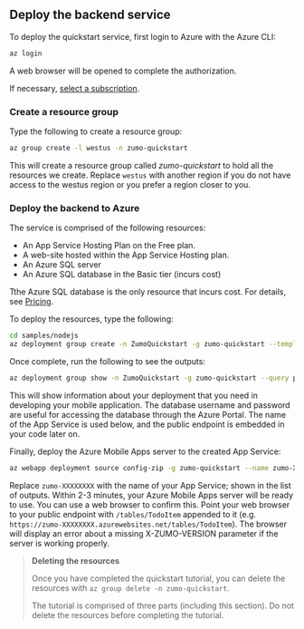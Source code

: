 ## Deploy the backend service

To deploy the quickstart service, first login to Azure with the Azure CLI:

```bash
az login
```

A web browser will be opened to complete the authorization.

If necessary, [select a subscription](https://docs.microsoft.com/cli/azure/manage-azure-subscriptions-azure-cli).

### Create a resource group

Type the following to create a resource group:

```bash
az group create -l westus -n zumo-quickstart
```

This will create a resource group called _zumo-quickstart_ to hold all the resources we create. Replace `westus` with another region if you do not have access to the westus region or you prefer a region closer to you.

### Deploy the backend to Azure

The service is comprised of the following resources:

* An App Service Hosting Plan on the Free plan.
* A web-site hosted within the App Service Hosting plan.
* An Azure SQL server
* An Azure SQL database in the Basic tier (incurs cost)

Tthe Azure SQL database is the only resource that incurs cost.  For details, see [Pricing](https://azure.microsoft.com/en-us/pricing/details/sql-database/single/).

To deploy the resources, type the following:

```bash
cd samples/nodejs
az deployment group create -n ZumoQuickstart -g zumo-quickstart --template-file ./azuredeploy.json
```

Once complete, run the following to see the outputs:

```bash
az deployment group show -n ZumoQuickstart -g zumo-quickstart --query properties.outputs
```

This will show information about your deployment that you need in developing your mobile application.  The database username and password are useful for accessing the database through the Azure Portal.  The name of the App Service is used below, and the public endpoint is embedded in your code later on.

Finally, deploy the Azure Mobile Apps server to the created App Service:

```bash
az webapp deployment source config-zip -g zumo-quickstart --name zumo-XXXXXXXX --src ./zumoserver.zip
```

Replace `zumo-XXXXXXXX` with the name of your App Service; shown in the list of outputs.  Within 2-3 minutes, your Azure Mobile Apps server will be ready to use.  You can use a web browser to confirm this.  Point your web browser to your public endpoint with `/tables/TodoItem` appended to it (e.g. `https://zumo-XXXXXXXX.azurewebsites.net/tables/TodoItem`).  The browser will display an error about a missing X-ZUMO-VERSION parameter if the server is working properly.

> **Deleting the resources**
>
> Once you have completed the quickstart tutorial, you can delete the resources with `az group delete -n zumo-quickstart`.
> 
> The tutorial is comprised of three parts (including this section).  Do not delete the resources before completing the tutorial.
